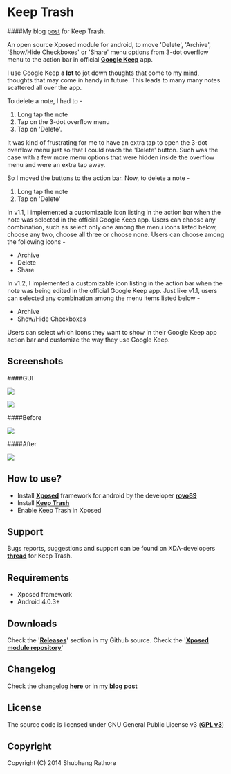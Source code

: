 Keep Trash
===

####My blog [post](http://blog.shubhangrathore.com/keep-trash/index.html) for Keep Trash.

An open source Xposed module for android, to move 'Delete', 'Archive', 'Show/Hide Checkboxes' or 'Share' menu options from 3-dot overflow menu to the action bar in official **[Google Keep](https://play.google.com/store/apps/details?id=com.google.android.keep)** app.

I use Google Keep **a lot** to jot down thoughts that come to my mind, thoughts that may come in handy in future. This leads to many many notes scattered all over the app.

To delete a note, I had to - 

1. Long tap the note
2. Tap on the 3-dot overflow menu
3. Tap on 'Delete'.

It was kind of frustrating for me to have an extra tap to open the 3-dot overflow menu just so that I could reach the 'Delete' button. Such was the case with a few more menu options that were hidden inside the overflow menu and were an extra tap away.

So I moved the buttons to the action bar. Now, to delete a note - 

1. Long tap the note
2. Tap on 'Delete'

In v1.1, I implemented a customizable icon listing in the action bar when the note was selected in the official Google Keep app. Users can choose any combination, such as select only one among the menu icons listed below, choose any two, choose all three or choose none. Users can choose among the following icons -

- Archive
- Delete
- Share

In v1.2, I implemented a customizable icon listing in the action bar when the note was being edited in the official Google Keep app. Just like v1.1, users can selected any combination among the menu items listed below - 

- Archive
- Show/Hide Checkboxes

Users can select which icons they want to show in their Google Keep app action bar and customize the way they use Google Keep.


Screenshots
---

####GUI


![](https://raw.githubusercontent.com/xenon92/blog/gh-pages/content/images/2014/Jul/Screenshot_2014-07-17-18-38-18_jhtnexus520140717_183932.png?raw=true)

![](https://raw.githubusercontent.com/xenon92/blog/gh-pages/content/images/2014/Jul/Screenshot_2014-07-13-13-12-35_HAenexus520140713_140345.png?raw=true)

####Before

![](https://raw.githubusercontent.com/xenon92/blog/gh-pages/content/images/2014/Jul/Screenshot_2014-07-10-21-21-05.png?raw=true)


####After

![](https://raw.githubusercontent.com/xenon92/blog/gh-pages/content/images/2014/Jul/Screenshot_2014-07-10-21-15-55.png?raw=true)


How to use?
---

- Install **[Xposed](http://forum.xda-developers.com/xposed/xposed-installer-versions-changelog-t2714053)** framework for android by the developer **[rovo89](https://github.com/rovo89)**
- Install **[Keep Trash](http://repo.xposed.info/module/com.shubhangrathore.xposed.keeptrash)**
- Enable Keep Trash in Xposed

Support
---

Bugs reports, suggestions and support can be found on XDA-developers **[thread](http://forum.xda-developers.com/xposed/modules/mod-trash-t2812589)** for Keep Trash.

Requirements
---

- Xposed framework
- Android 4.0.3+

Downloads
---

Check the '**[Releases](https://github.com/xenon92/xposed-keep-trash/releases)**' section in my Github source.
Check the '**[Xposed module repository](http://repo.xposed.info/module/com.shubhangrathore.xposed.keeptrash)**'

Changelog
---

Check the changelog **[here](https://github.com/xenon92/xposed-keep-trash/blob/master/CHANGELOG.md)** or in my **[blog](http://blog.shubhangrathore.com/)** **[post](http://blog.shubhangrathore.com/keep-trash/index.html)**

License
---

The source code is licensed under GNU General Public License v3 (**[GPL v3](https://github.com/xenon92/xposed-keep-trash/blob/master/LICENSE)**)


Copyright
---

Copyright (C) 2014 Shubhang Rathore